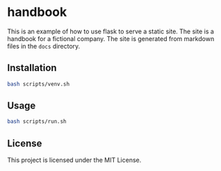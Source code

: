 # handbook

This is an example of how to use flask to serve a static site. The site is a handbook for a fictional company. The site is generated from markdown files in the `docs` directory.

## Installation

```bash
bash scripts/venv.sh
```

## Usage

```bash
bash scripts/run.sh
```

## License

This project is licensed under the MIT License.
